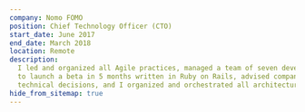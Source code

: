```yaml
---
company: Nomo FOMO
position: Chief Technology Officer (CTO)
start_date: June 2017
end_date: March 2018
location: Remote
description:
  I led and organized all Agile practices, managed a team of seven developers
  to launch a beta in 5 months written in Ruby on Rails, advised company on all major
  technical decisions, and I organized and orchestrated all architecture for the platform.
hide_from_sitemap: true
---
```

